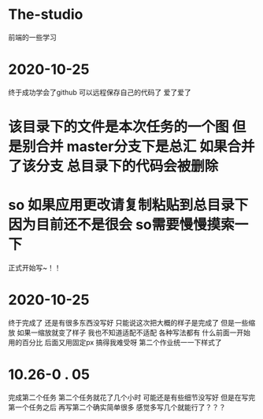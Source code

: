 # The-studio
前端的一些学习
# 2020-10-25
终于成功学会了github
可以远程保存自己的代码了 爱了爱了


 # 该目录下的文件是本次任务的一个图  但是别合并  master分支下是总汇  如果合并了该分支  总目录下的代码会被删除
 # so 如果应用更改请复制粘贴到总目录下  因为目前还不是很会  so需要慢慢摸索一下
  
正式开始写~！！
# 2020-10-25
终于完成了  还是有很多东西没写好  只能说这次把大概的样子是完成了
但是一些缩放  如果一缩放就变了样子
我也不知道适配不适配
各种写法都有
什么前面一开始用的百分比  后面又用固定px
搞得我难受呀
第二个作业统一一下样式了


# 10.26-0 . 05
完成第二个任务   第二个任务就花了几个小时  可能还是有些细节没写好
但是在写完第一个任务之后 再写第二个确实简单很多
感觉多写几个就能行了？？？